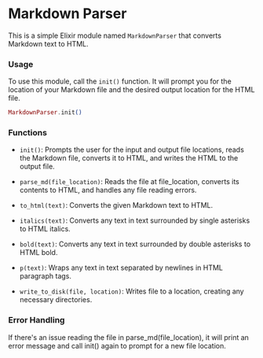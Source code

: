 # Markdown Parser
This is a simple Elixir module named ``MarkdownParser`` that converts Markdown text to HTML.

### Usage
To use this module, call the ``init()`` function. It will prompt you for the location of your Markdown file and the desired output location for the HTML file.

```elixir
MarkdownParser.init()
```
### Functions
* ```init()```: Prompts the user for the input and output file locations, reads the Markdown file, converts it to HTML, and writes the HTML to the output file.

* ```parse_md(file_location)```: Reads the file at file_location, converts its contents to HTML, and handles any file reading errors.

* ```to_html(text)```: Converts the given Markdown text to HTML.

* ```italics(text)```: Converts any text in text surrounded by single asterisks to HTML italics.

* ```bold(text)```: Converts any text in text surrounded by double asterisks to HTML bold.

* ```p(text)```: Wraps any text in text separated by newlines in HTML paragraph tags.

* ```write_to_disk(file, location)```: Writes file to a location, creating any necessary directories.

### Error Handling
If there's an issue reading the file in parse_md(file_location), it will print an error message and call init() again to prompt for a new file location.
